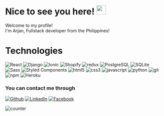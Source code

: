 <h1>Nice to see you here! <img alt="wave" src="https://emojis.slackmojis.com/emojis/images/1612948491/12491/waveboi.gif?1612948491" width="30" /></h1>

<p>Welcome to my profile! <br /> I'm Arjan, Fullstack developer from the Philippines!</p>

<h1>Technologies</h1>
<p>
  <img alt="React" src="https://img.shields.io/badge/-React-45b8d8?style=flat-square&logo=react&logoColor=white" />
  <img alt="Django" src="https://img.shields.io/badge/-Django-092E20?logo=django&style=flat-square" />
  <img alt="Ionic" src="https://img.shields.io/badge/-Ionic-3880FF?logo=ionic&logoColor=white&style=flat-square" />
  <img alt="Shopify" src="https://img.shields.io/badge/-Shopify-7AB55C?logo=shopify&logoColor=white&style=flat-square" />
  <img alt="redux" src="https://img.shields.io/badge/-Redux-764ABC?style=flat-square&logo=redux&logoColor=white" />
  <img alt="PostgreSQL" src="https://img.shields.io/badge/-PostgreSQL-336791?logo=postgresql&logoColor=white&style=flat-square" />
  <img alt="SQLite" src="https://img.shields.io/badge/-SQLite-003B57?logo=sqlite&logoColor=white&style=flat-square" />
  <img alt="Sass" src="https://img.shields.io/badge/-Sass-CC6699?style=flat-square&logo=sass&logoColor=white" />
  <img alt="Styled Components" src="https://img.shields.io/badge/-Styled_Components-db7092?style=flat-square&logo=styled-components&logoColor=white" />
  <img alt="html5" src="https://img.shields.io/badge/-HTML5-E34F26?style=flat-square&logo=html5&logoColor=white" />
  <img alt="css3" src="https://img.shields.io/badge/-CSS3-1572B6?logo=css3&logoColor=white&style=flat-square" />
  <img alt="javascript" src="https://img.shields.io/badge/-Javascript-F7DF1E?logo=javascript&logoColor=black&style=flat-square" />
  <img alt="python" src="https://img.shields.io/badge/-Python-3776AB?logo=python&logoColor=white&style=flat-square" />
  <img alt="git" src="https://img.shields.io/badge/-Git-F05032?style=flat-square&logo=git&logoColor=white" />
  <img alt="npm" src="https://img.shields.io/badge/-NPM-CB3837?style=flat-square&logo=npm&logoColor=white" />
  <img alt="Heroku" src="https://img.shields.io/badge/-Heroku-430098?style=flat-square&logo=heroku&logoColor=white" />
</p>

<h3>You can contact me through</h3>
<p><a href="https://github.com/arjanvillon" target="_blank"><img alt="Github" src="https://img.shields.io/badge/GitHub-%2312100E.svg?&style=for-the-badge&logo=Github&logoColor=white" /></a> <a href="https://www.linkedin.com/in/arjan-heaven-villon-42b2651a1" target="_blank"><img alt="LinkedIn" src="https://img.shields.io/badge/linkedin-%230077B5.svg?&style=for-the-badge&logo=linkedin&logoColor=white" /></a> <a href="https://www.facebook.com/arjanlangit/" target="_blank"><img alt="Facebook" src="https://img.shields.io/badge/Facebook-1877F2?&style=for-the-badge&logo=facebook&logoColor=white" /></a> </p>

<img alt="counter" src="https://komarev.com/ghpvc/?username=arjanvillon&color=blue&style=flat-square" />
